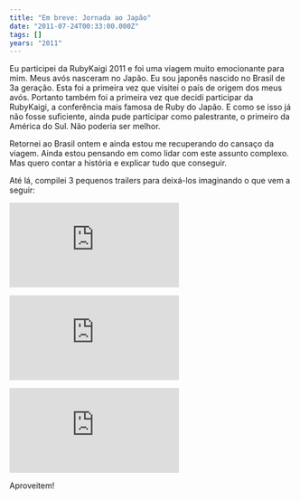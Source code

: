 ```yaml
---
title: "Em breve: Jornada ao Japão"
date: "2011-07-24T00:33:00.000Z"
tags: []
years: "2011"
---
```


<p></p>
<p></p>
<p>Eu participei da RubyKaigi 2011 e foi uma viagem muito emocionante para mim. Meus avós nasceram no Japão. Eu sou japonês nascido no Brasil de 3a geração. Esta foi a primeira vez que visitei o país de origem dos meus avós. Portanto também foi a primeira vez que decidi participar da RubyKaigi, a conferência mais famosa de Ruby do Japão. E como se isso já não fosse suficiente, ainda pude participar como palestrante, o primeiro da América do Sul. Não poderia ser melhor.</p>
<p>Retornei ao Brasil ontem e ainda estou me recuperando do cansaço da viagem. Ainda estou pensando em como lidar com este assunto complexo. Mas quero contar a história e explicar tudo que conseguir.</p>
<p>Até lá, compilei 3 pequenos trailers para deixá-los imaginando o que vem a seguir:</p>
<div class="embed-container">
  <p><iframe src="https://www.youtube.com/embed/VhVq0u5kvDY" frameborder="0" allowfullscreen=""></iframe></p>
</div>
<div class="embed-container">
  <p><iframe src="https://www.youtube.com/embed/5mXgp7sehGc" frameborder="0" allowfullscreen=""></iframe></p>
</div>
<div class="embed-container">
  <p><iframe src="https://www.youtube.com/embed/qnDhyEhSwbA" frameborder="0" allowfullscreen=""></iframe></p>
</div>
<p>Aproveitem!</p>
<p></p>